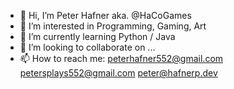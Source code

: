 - 👋 Hi, I’m Peter Hafner aka. @HaCoGames
- 👀 I’m interested in Programming, Gaming, Art
- 🌱 I’m currently learning Python / Java
- 💞️ I’m looking to collaborate on ...
- 📫 How to reach me:  peterhafner552@gmail.com  petersplays552@gmail.com  peter@hafnerp.dev

<!---
HaCoGames/HaCoGames is a ✨ special ✨ repository because its `README.md` (this file) appears on your GitHub profile.
You can click the Preview link to take a look at your changes.
--->

